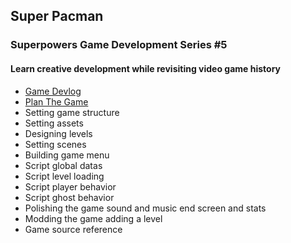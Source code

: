 ## Super Pacman
### Superpowers Game Development Series #5
#### Learn creative development while revisiting video game history

* [Game Devlog](ch0.md)
* [Plan The Game](ch1.md)
* Setting game structure
* Setting assets
* Designing levels
* Setting scenes
* Building game menu
* Script global datas
* Script level loading
* Script player behavior
* Script ghost behavior
* Polishing the game
	sound and music
	end screen and stats
* Modding the game
	adding a level
* Game source reference